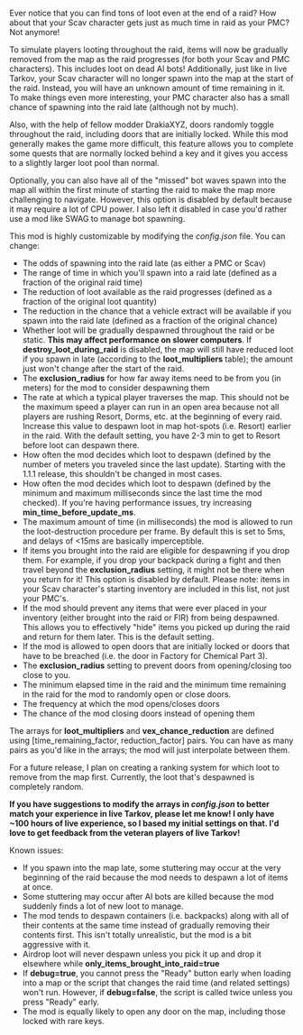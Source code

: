 Ever notice that you can find tons of loot even at the end of a raid? How about that your Scav character gets just as much time in raid as your PMC? Not anymore!

To simulate players looting throughout the raid, items will now be gradually removed from the map as the raid progresses (for both your Scav and PMC characters). This includes loot on dead AI bots! Additionally, just like in live Tarkov, your Scav character will no longer spawn into the map at the start of the raid. Instead, you will have an unknown amount of time remaining in it. To make things even more interesting, your PMC character also has a small chance of spawning into the raid late (although not by much).

Also, with the help of fellow modder DrakiaXYZ, doors randomly toggle throughout the raid, including doors that are initially locked. While this mod generally makes the game more difficult, this feature allows you to complete some quests that are normally locked behind a key and it gives you access to a slightly larger loot pool than normal. 

Optionally, you can also have all of the "missed" bot waves spawn into the map all within the first minute of starting the raid to make the map more challenging to navigate. However, this option is disabled by default because it may require a lot of CPU power. I also left it disabled in case you'd rather use a mod like SWAG to manage bot spawning. 

This mod is highly customizable by modifying the *config.json* file. You can change:
* The odds of spawning into the raid late (as either a PMC or Scav)
* The range of time in which you'll spawn into a raid late (defined as a fraction of the original raid time)
* The reduction of loot available as the raid progresses (defined as a fraction of the original loot quantity)
* The reduction in the chance that a vehicle extract will be available if you spawn into the raid late (defined as a fraction of the original chance)
* Whether loot will be gradually despawned throughout the raid or be static. **This may affect performance on slower computers**. If **destroy_loot_during_raid** is disabled, the map will still have reduced loot if you spawn in late (according to the **loot_multipliers** table); the amount just won't change after the start of the raid. 
* The **exclusion_radius** for how far away items need to be from you (in meters) for the mod to consider despawning them
* The rate at which a typical player traverses the map. This should not be the maximum speed a player can run in an open area because not all players are rushing Resort, Dorms, etc. at the beginning of every raid. Increase this value to despawn loot in map hot-spots (i.e. Resort) earlier in the raid. With the default setting, you have 2-3 min to get to Resort before loot can despawn there. 
* How often the mod decides which loot to despawn (defined by the number of meters you traveled since the last update). Starting with the 1.1.1 release, this shouldn't be changed in most cases.
* How often the mod decides which loot to despawn (defined by the minimum and maximum milliseconds since the last time the mod checked). If you're having performance issues, try increasing **min_time_before_update_ms**. 
* The maximum amount of time (in milliseconds) the mod is allowed to run the loot-destruction procedure per frame. By default this is set to 5ms, and delays of <15ms are basically imperceptible. 
* If items you brought into the raid are eligible for despawning if you drop them. For example, if you drop your backpack during a fight and then travel beyond the **exclusion_radius** setting, it might not be there when you return for it! This option is disabled by default. Please note: items in your Scav character's starting inventory are included in this list, not just your PMC's. 
* If the mod should prevent any items that were ever placed in your inventory (either brought into the raid or FIR) from being despawned. This allows you to effectively "hide" items you picked up during the raid and return for them later. This is the default setting. 
* If the mod is allowed to open doors that are initially locked or doors that have to be breached (i.e. the door in Factory for Chemical Part 3).
* The **exclusion_radius** setting to prevent doors from opening/closing too close to you.
* The minimum elapsed time in the raid and the minimum time remaining in the raid for the mod to randomly open or close doors.
* The frequency at which the mod opens/closes doors
* The chance of the mod closing doors instead of opening them

The arrays for **loot_multipliers** and **vex_chance_reduction** are defined using [time_remaining_factor, reduction_factor] pairs. You can have as many pairs as you'd like in the arrays; the mod will just interpolate between them.

For a future release, I plan on creating a ranking system for which loot to remove from the map first. Currently, the loot that's despawned is completely random. 

**If you have suggestions to modify the arrays in *config.json* to better match your experience in live Tarkov, please let me know! I only have ~100 hours of live experience, so I based my initial settings on that. I'd love to get feedback from the veteran players of live Tarkov!**

Known issues:
* If you spawn into the map late, some stuttering may occur at the very beginning of the raid because the mod needs to despawn a lot of items at once. 
* Some stuttering may occur after AI bots are killed because the mod suddenly finds a lot of new loot to manage. 
* The mod tends to despawn containers (i.e. backpacks) along with all of their contents at the same time instead of gradually removing their contents first. This isn't totally unrealistic, but the mod is a bit aggressive with it. 
* Airdrop loot will never despawn unless you pick it up and drop it elsewhere while **only_items_brought_into_raid=true**
* If **debug=true**, you cannot press the "Ready" button early when loading into a map or the script that changes the raid time (and related settings) won't run. However, if **debug=false**, the script is called twice unless you press "Ready" early. 
* The mod is equally likely to open any door on the map, including those locked with rare keys. 
